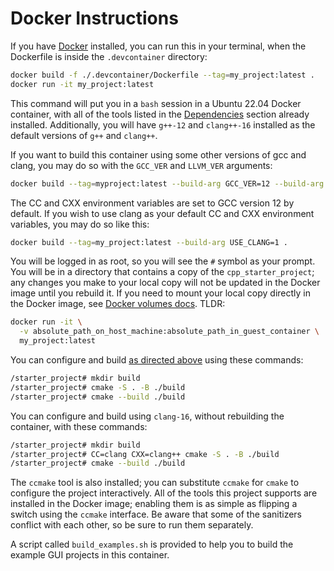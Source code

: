 <!-- markdownlint-disable MD013 -->
<!-- markdownlint-disable MD051 -->

# Docker Instructions

If you have [Docker](https://www.docker.com/) installed, you can run this in
your terminal, when the Dockerfile is inside the `.devcontainer` directory:

```bash
docker build -f ./.devcontainer/Dockerfile --tag=my_project:latest .
docker run -it my_project:latest
```

This command will put you in a `bash` session in a Ubuntu 22.04 Docker
container, with all of the tools listed in the [Dependencies](#dependencies)
section already installed. Additionally, you will have `g++-12` and `clang++-16`
installed as the default versions of `g++` and `clang++`.

If you want to build this container using some other versions of gcc and clang,
you may do so with the `GCC_VER` and `LLVM_VER` arguments:

```bash
docker build --tag=myproject:latest --build-arg GCC_VER=12 --build-arg LLVM_VER=16 .
```

The CC and CXX environment variables are set to GCC version 12 by default. If
you wish to use clang as your default CC and CXX environment variables, you may
do so like this:

```bash
docker build --tag=my_project:latest --build-arg USE_CLANG=1 .
```

You will be logged in as root, so you will see the `#` symbol as your prompt.
You will be in a directory that contains a copy of the `cpp_starter_project`;
any changes you make to your local copy will not be updated in the Docker image
until you rebuild it. If you need to mount your local copy directly in the
Docker image, see
[Docker volumes docs](https://docs.docker.com/storage/volumes/). TLDR:

```bash
docker run -it \
  -v absolute_path_on_host_machine:absolute_path_in_guest_container \
  my_project:latest
```

You can configure and build [as directed above](#build) using these commands:

```bash
/starter_project# mkdir build
/starter_project# cmake -S . -B ./build
/starter_project# cmake --build ./build
```

You can configure and build using `clang-16`, without rebuilding the container,
with these commands:

```bash
/starter_project# mkdir build
/starter_project# CC=clang CXX=clang++ cmake -S . -B ./build
/starter_project# cmake --build ./build
```

The `ccmake` tool is also installed; you can substitute `ccmake` for `cmake` to
configure the project interactively. All of the tools this project supports are
installed in the Docker image; enabling them is as simple as flipping a switch
using the `ccmake` interface. Be aware that some of the sanitizers conflict with
each other, so be sure to run them separately.

A script called `build_examples.sh` is provided to help you to build the example
GUI projects in this container.

